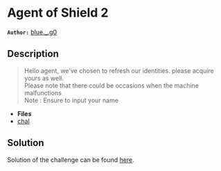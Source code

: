 # Agent of Shield 2

**`Author:`** [blue._.g0](https://github.com/blueg0)

## Description

> Hello agent, we've chosen to refresh our identities. please acquire yours as well. <br>Please note that there could be occasions when the machine malfunctions <br>Note : Ensure to input your name

- **Files**
- [chal](./challenge/)

## Solution

Solution of the challenge can be found [here](./solution/).